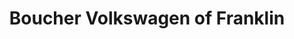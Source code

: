 ---
title: "Boucher Volkswagen of Franklin"
url: /franklin/boucher-volkswagen-of-franklin/
shop: car
---